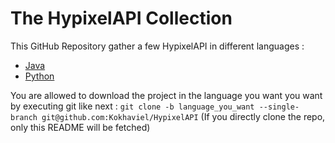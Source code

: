 # The HypixelAPI Collection

This GitHub Repository gather a few HypixelAPI in different languages :

- [Java](https://github.com/Kokhaviel/HypixelAPI/tree/java)
- [Python](https://github.com/Kokhaviel/HypixelAPI/tree/python)

You are allowed to download the project in the language you want you want 
by executing git like next : `git clone -b language_you_want --single-branch git@github.com:Kokhaviel/HypixelAPI`
(If you directly clone the repo, only this README will be fetched)
